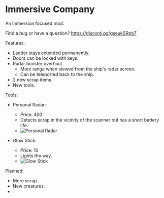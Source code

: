 
# Immersive Company

An immersion focused mod.

Find a bug or have a question?
https://discord.gg/gseukSRpb7

Features:

-    Ladder stays extended permanently.
-    Doors can be locked with keys.
-    Radar booster overhaul.
      -  More range when viewed from the ship's radar screen.
      -  Can be teleported back to the ship.
-    2 new scrap items.
-    New tools.

Tools:
- Personal Radar:
  -  Price: 400
  -  Detects scrap in the vicinity of the scanner but has a short battery life.
  -  ![Personal Radar](https://i.ibb.co/7kbjfgg/Capture.png "Personal Radar")

- Glow Stick:
  -  Price: 10
  -  Lights the way.
  -  ![Glow Stick](https://i.ibb.co/FhN3NhK/Glowstick-Capture.png "Glow Stick")


Planned:

-    More scrap.
-    New creatures.
-    
